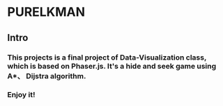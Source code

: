# **PURELKMAN**
## Intro
### This projects is a final project of Data-Visualization class, which is based on Phaser.js. It's a hide and seek game using A*、 Dijstra algorithm.
### Enjoy it!